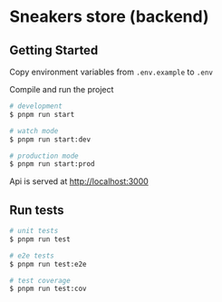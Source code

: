 # Sneakers store (backend)

## Getting Started

Copy environment variables from `.env.example` to `.env`

Compile and run the project

```bash
# development
$ pnpm run start

# watch mode
$ pnpm run start:dev

# production mode
$ pnpm run start:prod
```

Api is served at [http://localhost:3000](http://localhost:3000)

## Run tests

```bash
# unit tests
$ pnpm run test

# e2e tests
$ pnpm run test:e2e

# test coverage
$ pnpm run test:cov
```
